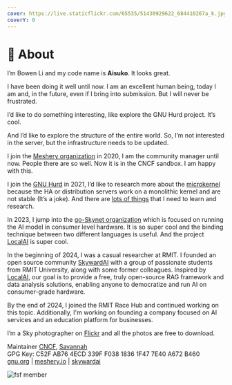 ```yaml
---
cover: https://live.staticflickr.com/65535/51430929622_684410267a_k.jpg
coverY: 0
---
```


# 🚀 About

I’m Bowen Li and my code name is **Aisuko**. It looks great.

I have been doing it well until now. I am an excellent human being, today I am and, in the future, even if I bring into submission. But I will never be frustrated.

I’d like to do something interesting, like explore the GNU Hurd project. It’s cool.

And I’d like to explore the structure of the entire world. So, I’m not interested in the server, but the infrastructure needs to be updated.

I join the [Meshery organization](https://github.com/meshery) in 2020, I am the community manager until now. People there are so well. Now it is in the CNCF sandbox. I am happy with this.

I join the [GNU Hurd](https://savannah.gnu.org/projects/hurd/) in 2021, I’d like to research more about the [microkernel](https://dev.to/aisuko/the-concepts-of-microkernel-3i08) because the HA or distribution servers work on a monolithic kernel and are not stable (It’s a joke). And there are [lots of things](freesoftware/the-gnu-hurd/continue-working-for-the-hurd.md) that I need to learn and research.

In 2023, I jump into the [go-Skynet organization](https://github.com/go-skynet) which is focused on running the AI model in consumer level hardware. It is so super cool and the binding technique between two different languages is useful. And the project [LocalAI](https://github.com/mudler/LocalAI) is super cool.

In the beginning of 2024, I was a casual researcher at RMIT. I founded an open source community [SkywardAI](https://github.com/SkywardAI) with a group of passionate students from RMIT University, along with some former colleagues. Inspired by [LocalAI](https://github.com/mudler/LocalAI), our goal is to provide a free, truly open-source RAG framework and data analysis solutions, enabling anyone to democratize and run AI on consumer-grade hardware.

By the end of 2024, I joined the RMIT Race Hub and continued working on this topic. Additionally, I'm working on founding a company focused on AI services and an education platform for businesses.

I’m a Sky photographer on [Flickr](https://flickr.com/people/aisukoli/) and all the photos are free to download.

Maintainer [CNCF](https://community.cncf.io/u/mbkrge/#/about), [Savannah](https://savannah.nongnu.org/users/aisuko)\
GPG Key: C52F AB76 4ECD 339F F038 1836 1F47 7E40 A672 B460\
[gnu.org](https://gnu.org/) | [meshery.io](https://meshery.io/) | [skywardai](https://github.com/SkywardAI)

<div align="left"><img src="https://hololandscape.github.io/aisuko/assets/images/5569169.png" alt="fsf member"></div>
